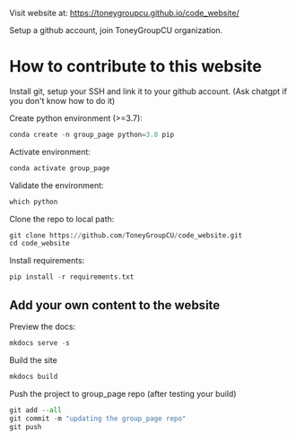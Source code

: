 Visit website at: https://toneygroupcu.github.io/code_website/

Setup a github account, join ToneyGroupCU organization.

# How to contribute to this website
Install git, setup your SSH and link it to your github account. (Ask chatgpt if you don't know how to do it)

Create python environment (>=3.7):

```python
conda create -n group_page python=3.8 pip
```

Activate environment:

```python
conda activate group_page
```

Validate the environment:

```python
which python
```

Clone the repo to local path:

```python
git clone https://github.com/ToneyGroupCU/code_website.git
cd code_website
```

Install requirements:

```python
pip install -r requirements.txt
```
## Add your own content to the website
Preview the docs:

```python
mkdocs serve -s
```

Build the site

```python
mkdocs build
```

Push the project to group_page repo (after testing your build)
```python
git add --all
git commit -m "updating the group_page repo"
git push
```